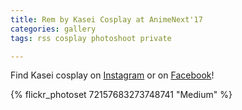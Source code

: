 ```yaml
---
title: Rem by Kasei Cosplay at AnimeNext'17
categories: gallery
tags: rss cosplay photoshoot private

---
```


Find Kasei cosplay on [Instagram](https://www.instagram.com/kaseicosplay/) or on [Facebook](https://www.facebook.com/KaseiCosplay/)! 

{% flickr_photoset 72157683273748741 "Medium" %}